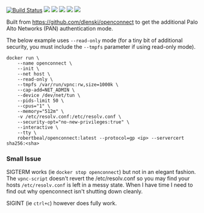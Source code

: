 
[![Build Status](https://travis-ci.org/robertbeal/openconnect.svg?branch=master)](https://travis-ci.org/robertbeal/openconnect)
[![](https://images.microbadger.com/badges/image/robertbeal/openconnect.svg)](https://microbadger.com/images/robertbeal/openconnect "Get your own image badge on microbadger.com")
[![](https://images.microbadger.com/badges/version/robertbeal/openconnect.svg)](https://microbadger.com/images/robertbeal/openconnect "Get your own version badge on microbadger.com")
[![](https://img.shields.io/docker/pulls/robertbeal/openconnect.svg)](https://hub.docker.com/r/robertbeal/openconnect/)
[![](https://img.shields.io/docker/stars/robertbeal/openconnect.svg)](https://hub.docker.com/r/robertbeal/openconnect/)
[![](https://img.shields.io/docker/automated/robertbeal/openconnect.svg)](https://hub.docker.com/r/robertbeal/openconnect/)

Built from https://github.com/dlenski/openconnect to get the additional Palo Alto Networks (PAN) authentication mode.

The below example uses `--read-only` mode (for a tiny bit of additional security, you must include the `--tmpfs` parameter if using read-only mode).

```
docker run \
    --name openconnect \
    --init \
    --net host \
    --read-only \
    --tmpfs /var/run/vpnc:rw,size=1000k \
    --cap-add=NET_ADMIN \
    --device /dev/net/tun \
    --pids-limit 50 \
    --cpus="1" \
    --memory="512m" \
    -v /etc/resolv.conf:/etc/resolv.conf \
    --security-opt="no-new-privileges:true" \
    --interactive \
    --tty \
    robertbeal/openconnect:latest --protocol=gp <ip> --servercert sha256:<sha>
```

### Small Issue

SIGTERM works (ie `docker stop openconnect`) but not in an elegant fashion. The `vpnc-script` doesn't revert the /etc/resolv.conf so you may find your hosts `/etc/resolv.conf` is left in a messy state. When I have time I need to find out why openconnect isn't shutting down cleanly. 

SIGINT (ie `ctrl+c`) however does fully work.
